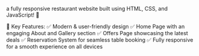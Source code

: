 a fully responsive restaurant website built using HTML, CSS, and JavaScript! 🎉

🔹 Key Features:
✅ Modern & user-friendly design
✅ Home Page with an engaging About and Gallery section
✅ Offers Page showcasing the latest deals
✅ Reservation System for seamless table booking
✅ Fully responsive for a smooth experience on all devices
